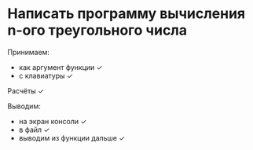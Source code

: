 # Написать программу вычисления n-ого треугольного числа
Принимаем:  
* как аргумент функции &#x2713;
* с клавиатуры &#x2713;

Расчёты &#x2713;

Выводим:
* на экран консоли &#x2713;
* в файл &#x2713;
* выводим из функции дальше &#x2713;

